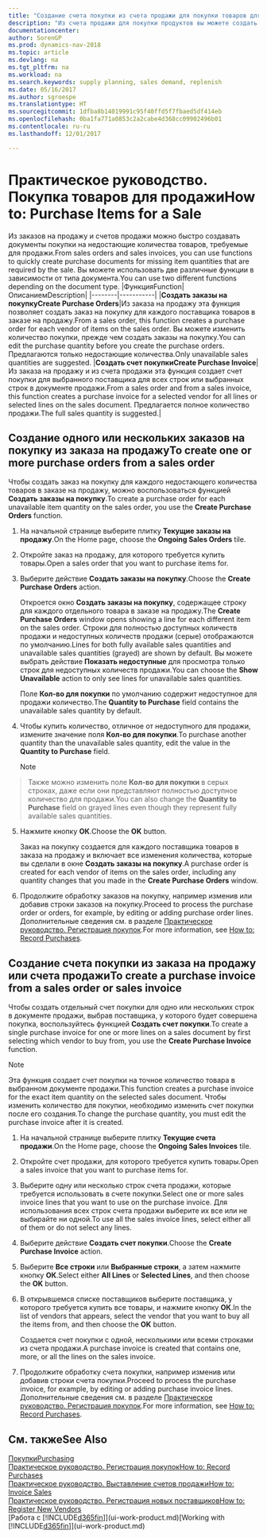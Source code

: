 ```yaml
---
title: "Создание счета покупки из счета продажи для покупки товаров для продажи"
description: "Из счета продажи для покупки продуктов вы можете создать счет покупки для поставщика."
documentationcenter: 
author: SorenGP
ms.prod: dynamics-nav-2018
ms.topic: article
ms.devlang: na
ms.tgt_pltfrm: na
ms.workload: na
ms.search.keywords: supply planning, sales demand, replenish
ms.date: 05/16/2017
ms.author: sgroespe
ms.translationtype: HT
ms.sourcegitcommit: 1dfba8b14019991c95f40ffd5f7fbaed5df414eb
ms.openlocfilehash: 0ba1fa771a0853c2a2cabe4d368cc09902496b01
ms.contentlocale: ru-ru
ms.lasthandoff: 12/01/2017

---
```

# <a name="how-to-purchase-items-for-a-sale"></a><span data-ttu-id="2554d-103">Практическое руководство. Покупка товаров для продажи</span><span class="sxs-lookup"><span data-stu-id="2554d-103">How to: Purchase Items for a Sale</span></span>
<span data-ttu-id="2554d-104">Из заказов на продажу и счетов продажи можно быстро создавать документы покупки на недостающие количества товаров, требуемые для продажи.</span><span class="sxs-lookup"><span data-stu-id="2554d-104">From sales orders and sales invoices, you can use functions to quickly create purchase documents for missing item quantities that are required by the sale.</span></span> <span data-ttu-id="2554d-105">Вы можете использовать две различные функции в зависимости от типа документа.</span><span class="sxs-lookup"><span data-stu-id="2554d-105">You can use two different functions depending on the document type.</span></span>
|<span data-ttu-id="2554d-106">Функция</span><span class="sxs-lookup"><span data-stu-id="2554d-106">Function</span></span>|<span data-ttu-id="2554d-107">Описанием</span><span class="sxs-lookup"><span data-stu-id="2554d-107">Description</span></span>|
|--------|-----------|
|<span data-ttu-id="2554d-108">**Создать заказы на покупку**</span><span class="sxs-lookup"><span data-stu-id="2554d-108">**Create Purchase Orders**</span></span>|<span data-ttu-id="2554d-109">Из заказа на продажу эта функция позволяет создать заказ на покупку для каждого поставщика товаров в заказе на продажу.</span><span class="sxs-lookup"><span data-stu-id="2554d-109">From a sales order, this function creates a purchase order for each vendor of items on the sales order.</span></span> <span data-ttu-id="2554d-110">Вы можете изменить количество покупки, прежде чем создать заказы на покупку.</span><span class="sxs-lookup"><span data-stu-id="2554d-110">You can edit the purchase quantity before you create the purchase orders.</span></span> <span data-ttu-id="2554d-111">Предлагаются только недостающие количества.</span><span class="sxs-lookup"><span data-stu-id="2554d-111">Only unavailable sales quantities are suggested.</span></span>
|<span data-ttu-id="2554d-112">**Создать счет покупки**</span><span class="sxs-lookup"><span data-stu-id="2554d-112">**Create Purchase Invoice**</span></span>|<span data-ttu-id="2554d-113">Из заказа на продажу и из счета продажи эта функция создает счет покупки для выбранного поставщика для всех строк или выбранных строк в документе продажи.</span><span class="sxs-lookup"><span data-stu-id="2554d-113">From a sales order and from a sales invoice, this function creates a purchase invoice for a selected vendor for all lines or selected lines on the sales document.</span></span> <span data-ttu-id="2554d-114">Предлагается полное количество продажи.</span><span class="sxs-lookup"><span data-stu-id="2554d-114">The full sales quantity is suggested.</span></span>|

## <a name="to-create-one-or-more-purchase-orders-from-a-sales-order"></a><span data-ttu-id="2554d-115">Создание одного или нескольких заказов на покупку из заказа на продажу</span><span class="sxs-lookup"><span data-stu-id="2554d-115">To create one or more purchase orders from a sales order</span></span>
<span data-ttu-id="2554d-116">Чтобы создать заказ на покупку для каждого недостающего количества товаров в заказе на продажу, можно воспользоваться функцией **Создать заказы на покупку**.</span><span class="sxs-lookup"><span data-stu-id="2554d-116">To create a purchase order for each unavailable item quantity on the sales order, you use the **Create Purchase Orders** function.</span></span>

1. <span data-ttu-id="2554d-117">На начальной странице выберите плитку **Текущие заказы на продажу**.</span><span class="sxs-lookup"><span data-stu-id="2554d-117">On the Home page, choose the **Ongoing Sales Orders** tile.</span></span>
2. <span data-ttu-id="2554d-118">Откройте заказ на продажу, для которого требуется купить товары.</span><span class="sxs-lookup"><span data-stu-id="2554d-118">Open a sales order that you want to purchase items for.</span></span>
3. <span data-ttu-id="2554d-119">Выберите действие **Создать заказы на покупку**.</span><span class="sxs-lookup"><span data-stu-id="2554d-119">Choose the **Create Purchase Orders** action.</span></span>

    <span data-ttu-id="2554d-120">Откроется окно **Создать заказы на покупку**, содержащее строку для каждого отдельного товара в заказе на продажу.</span><span class="sxs-lookup"><span data-stu-id="2554d-120">The **Create Purchase Orders** window opens showing a line for each different item on the sales order.</span></span> <span data-ttu-id="2554d-121">Строки для полностью доступных количеств продажи и недоступных количеств продажи (серые) отображаются по умолчанию.</span><span class="sxs-lookup"><span data-stu-id="2554d-121">Lines for both fully available sales quantities and unavailable sales quantities (grayed) are shown by default.</span></span> <span data-ttu-id="2554d-122">Вы можете выбрать действие **Показать недоступные** для просмотра только строк для недоступных количеств продажи.</span><span class="sxs-lookup"><span data-stu-id="2554d-122">You can choose the **Show Unavailable** action to only see lines for unavailable sales quantities.</span></span>

    <span data-ttu-id="2554d-123">Поле **Кол-во для покупки** по умолчанию содержит недоступное для продажи количество.</span><span class="sxs-lookup"><span data-stu-id="2554d-123">The **Quantity to Purchase** field contains the unavailable sales quantity by default.</span></span>
4. <span data-ttu-id="2554d-124">Чтобы купить количество, отличное от недоступного для продажи, измените значение поля **Кол-во для покупки**.</span><span class="sxs-lookup"><span data-stu-id="2554d-124">To purchase another quantity than the unavailable sales quantity, edit the value in the **Quantity to Purchase** field.</span></span>

    > [!NOTE]  
>   <span data-ttu-id="2554d-125">Также можно изменить поле **Кол-во для покупки** в серых строках, даже если они представляют полностью доступное количество для продажи.</span><span class="sxs-lookup"><span data-stu-id="2554d-125">You can also change the **Quantity to Purchase** field on grayed lines even though they represent fully available sales quantities.</span></span>
5. <span data-ttu-id="2554d-126">Нажмите кнопку **ОК**.</span><span class="sxs-lookup"><span data-stu-id="2554d-126">Choose the **OK** button.</span></span>

    <span data-ttu-id="2554d-127">Заказ на покупку создается для каждого поставщика товаров в заказа на продажу и включает все изменения количества, которые вы сделали в окне **Создать заказы на покупку**.</span><span class="sxs-lookup"><span data-stu-id="2554d-127">A purchase order is created for each vendor of items on the sales order, including any quantity changes that you made in the **Create Purchase Orders** window.</span></span>
7. <span data-ttu-id="2554d-128">Продолжите обработку заказов на покупку, например изменив или добавив строки заказов на покупку.</span><span class="sxs-lookup"><span data-stu-id="2554d-128">Proceed to process the purchase order or orders, for example, by editing or adding purchase order lines.</span></span> <span data-ttu-id="2554d-129">Дополнительные сведения см. в разделе [Практическое руководство. Регистрация покупок](purchasing-how-record-purchases.md).</span><span class="sxs-lookup"><span data-stu-id="2554d-129">For more information, see [How to: Record Purchases](purchasing-how-record-purchases.md).</span></span>


## <a name="to-create-a-purchase-invoice-from-a-sales-order-or-sales-invoice"></a><span data-ttu-id="2554d-130">Создание счета покупки из заказа на продажу или счета продажи</span><span class="sxs-lookup"><span data-stu-id="2554d-130">To create a purchase invoice from a sales order or sales invoice</span></span>
<span data-ttu-id="2554d-131">Чтобы создать отдельный счет покупки для одно или нескольких строк в документе продажи, выбрав поставщика, у которого будет совершена покупка, воспользуйтесь функцией **Создать счет покупки**.</span><span class="sxs-lookup"><span data-stu-id="2554d-131">To create a single purchase invoice for one or more lines on a sales document by first selecting which vendor to buy from, you use the **Create Purchase Invoice** function.</span></span>

> [!NOTE]  
>   <span data-ttu-id="2554d-132">Эта функция создает счет покупки на точное количество товара в выбранном документе продажи.</span><span class="sxs-lookup"><span data-stu-id="2554d-132">This function creates a purchase invoice for the exact item quantity on the selected sales document.</span></span> <span data-ttu-id="2554d-133">Чтобы изменить количество для покупки, необходимо изменить счет покупки после его создания.</span><span class="sxs-lookup"><span data-stu-id="2554d-133">To change the purchase quantity, you must edit the purchase invoice after it is created.</span></span>  

1. <span data-ttu-id="2554d-134">На начальной странице выберите плитку **Текущие счета продажи**.</span><span class="sxs-lookup"><span data-stu-id="2554d-134">On the Home page, choose the **Ongoing Sales Invoices** tile.</span></span>
2. <span data-ttu-id="2554d-135">Откройте счет продажи, для которого требуется купить товары.</span><span class="sxs-lookup"><span data-stu-id="2554d-135">Open a sales invoice that you want to purchase items for.</span></span>
3. <span data-ttu-id="2554d-136">Выберите одну или несколько строк счета продажи, которые требуется использовать в счете покупки.</span><span class="sxs-lookup"><span data-stu-id="2554d-136">Select one or more sales invoice lines that you want to use on the purchase invoice.</span></span> <span data-ttu-id="2554d-137">Для использования всех строк счета продажи выберите их все или не выбирайте ни одной.</span><span class="sxs-lookup"><span data-stu-id="2554d-137">To use all the sales invoice lines, select either all of them or do not select any lines.</span></span>
4. <span data-ttu-id="2554d-138">Выберите действие **Создать счет покупки**.</span><span class="sxs-lookup"><span data-stu-id="2554d-138">Choose the **Create Purchase Invoice** action.</span></span>
5. <span data-ttu-id="2554d-139">Выберите **Все строки** или **Выбранные строки**, а затем нажмите кнопку **ОК**.</span><span class="sxs-lookup"><span data-stu-id="2554d-139">Select either **All Lines** or **Selected Lines**, and then choose the **OK** button.</span></span>  
6. <span data-ttu-id="2554d-140">В открывшемся списке поставщиков выберите поставщика, у которого требуется купить все товары, и нажмите кнопку **ОК**.</span><span class="sxs-lookup"><span data-stu-id="2554d-140">In the list of vendors that appears, select the vendor that you want to buy all the items from, and then choose the **OK** button.</span></span>

    <span data-ttu-id="2554d-141">Создается счет покупки с одной, несколькими или всеми строками из счета продажи.</span><span class="sxs-lookup"><span data-stu-id="2554d-141">A purchase invoice is created that contains one, more, or all the lines on the sales invoice.</span></span>
7. <span data-ttu-id="2554d-142">Продолжите обработку счета покупки, например изменив или добавив строки счета покупки.</span><span class="sxs-lookup"><span data-stu-id="2554d-142">Proceed to process the purchase invoice, for example, by editing or adding purchase invoice lines.</span></span> <span data-ttu-id="2554d-143">Дополнительные сведения см. в разделе [Практическое руководство. Регистрация покупок](purchasing-how-record-purchases.md).</span><span class="sxs-lookup"><span data-stu-id="2554d-143">For more information, see [How to: Record Purchases](purchasing-how-record-purchases.md).</span></span>

## <a name="see-also"></a><span data-ttu-id="2554d-144">См. также</span><span class="sxs-lookup"><span data-stu-id="2554d-144">See Also</span></span>
[<span data-ttu-id="2554d-145">Покупки</span><span class="sxs-lookup"><span data-stu-id="2554d-145">Purchasing</span></span>](purchasing-manage-purchasing.md)  
[<span data-ttu-id="2554d-146">Практическое руководство. Регистрация покупок</span><span class="sxs-lookup"><span data-stu-id="2554d-146">How to: Record Purchases</span></span>](purchasing-how-record-purchases.md)  
[<span data-ttu-id="2554d-147">Практическое руководство. Выставление счетов продажи</span><span class="sxs-lookup"><span data-stu-id="2554d-147">How to: Invoice Sales</span></span>](sales-how-invoice-sales.md)  
[<span data-ttu-id="2554d-148">Практическое руководство. Регистрация новых поставщиков</span><span class="sxs-lookup"><span data-stu-id="2554d-148">How to: Register New Vendors</span></span>](purchasing-how-register-new-vendors.md)  
<span data-ttu-id="2554d-149">[Работа с [!INCLUDE[d365fin](includes/d365fin_md.md)]](ui-work-product.md)</span><span class="sxs-lookup"><span data-stu-id="2554d-149">[Working with [!INCLUDE[d365fin](includes/d365fin_md.md)]](ui-work-product.md)</span></span>

